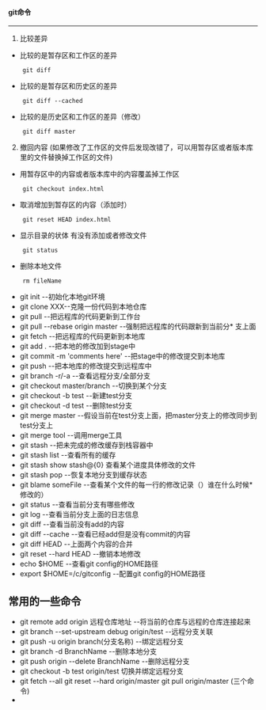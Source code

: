 #### git命令
---
1. 比较差异
- 比较的是暂存区和工作区的差异
```
    git diff
```
- 比较的是暂存区和历史区的差异
```
    git diff --cached
```
- 比较的是历史区和工作区的差异（修改）
```
    git diff master
```
2. 撤回内容
(如果修改了工作区的文件后发现改错了，可以用暂存区或者版本库里的文件替换掉工作区的文件)
- 用暂存区中的内容或者版本库中的内容覆盖掉工作区
```
    git checkout index.html
```
- 取消增加到暂存区的内容（添加时）
```
    git reset HEAD index.html
```
- 显示目录的状体 有没有添加或者修改文件
```
    git status
```
- 删除本地文件
```
    rm fileName
```
* git init --初始化本地git环境
* git clone XXX--克隆一份代码到本地仓库
* git pull --把远程库的代码更新到工作台
* git pull --rebase origin master --强制把远程库的代码跟新到当前分* 支上面
* git fetch --把远程库的代码更新到本地库
* git add . --把本地的修改加到stage中
* git commit -m 'comments here' --把stage中的修改提交到本地库
* git push --把本地库的修改提交到远程库中
* git branch -r/-a --查看远程分支/全部分支
* git checkout master/branch --切换到某个分支
* git checkout -b test --新建test分支
* git checkout -d test --删除test分支
* git merge master --假设当前在test分支上面，把master分支上的修改同步到test分支上
* git merge tool --调用merge工具
* git stash --把未完成的修改缓存到栈容器中
* git stash list --查看所有的缓存
* git stash show stash@{0} 查看某个进度具体修改的文件
* git stash pop --恢复本地分支到缓存状态
* git blame someFile --查看某个文件的每一行的修改记录（）谁在什么时候* 修改的）
* git status --查看当前分支有哪些修改
* git log --查看当前分支上面的日志信息
* git diff --查看当前没有add的内容
* git diff --cache --查看已经add但是没有commit的内容
* git diff HEAD --上面两个内容的合并
* git reset --hard HEAD --撤销本地修改
* echo $HOME --查看git config的HOME路径
* export $HOME=/c/gitconfig --配置git config的HOME路径


## 常用的一些命令
* git remote add origin 远程仓库地址 --将当前的仓库与远程的仓库连接起来
* git branch --set-upstream debug origin/test --远程分支关联
* git push -u origin branch(分支名称) --绑定远程分支
* git branch -d BranchName --删除本地分支
* git push origin --delete BranchName --删除远程分支 
* git checkout -b test origin/test 切换并绑定远程分支
* git fetch --all  git reset --hard origin/master git pull origin/master (三个命令)
* 